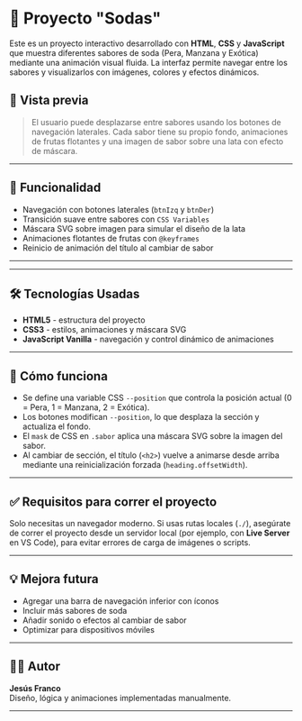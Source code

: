 # 🥤 Proyecto "Sodas"

Este es un proyecto interactivo desarrollado con **HTML**, **CSS** y **JavaScript** que muestra diferentes sabores de soda (Pera, Manzana y Exótica) mediante una animación visual fluida. La interfaz permite navegar entre los sabores y visualizarlos con imágenes, colores y efectos dinámicos.

## 📸 Vista previa

> El usuario puede desplazarse entre sabores usando los botones de navegación laterales. Cada sabor tiene su propio fondo, animaciones de frutas flotantes y una imagen de sabor sobre una lata con efecto de máscara.

---

## 🚀 Funcionalidad

- Navegación con botones laterales (`btnIzq` y `btnDer`)
- Transición suave entre sabores con `CSS Variables`
- Máscara SVG sobre imagen para simular el diseño de la lata
- Animaciones flotantes de frutas con `@keyframes`
- Reinicio de animación del título al cambiar de sabor

---


---

## 🛠️ Tecnologías Usadas

- **HTML5** - estructura del proyecto
- **CSS3** - estilos, animaciones y máscara SVG
- **JavaScript Vanilla** - navegación y control dinámico de animaciones

---

## 🧠 Cómo funciona

- Se define una variable CSS `--position` que controla la posición actual (0 = Pera, 1 = Manzana, 2 = Exótica).
- Los botones modifican `--position`, lo que desplaza la sección y actualiza el fondo.
- El `mask` de CSS en `.sabor` aplica una máscara SVG sobre la imagen del sabor.
- Al cambiar de sección, el título (`<h2>`) vuelve a animarse desde arriba mediante una reinicialización forzada (`heading.offsetWidth`).

---

## ✅ Requisitos para correr el proyecto

Solo necesitas un navegador moderno. Si usas rutas locales (`./`), asegúrate de correr el proyecto desde un servidor local (por ejemplo, con **Live Server** en VS Code), para evitar errores de carga de imágenes o scripts.

---

## 💡 Mejora futura

- Agregar una barra de navegación inferior con íconos
- Incluir más sabores de soda
- Añadir sonido o efectos al cambiar de sabor
- Optimizar para dispositivos móviles

---

## 👨‍💻 Autor

**Jesús Franco**  
Diseño, lógica y animaciones implementadas manualmente.

---



